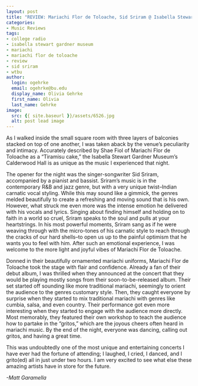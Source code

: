 ```yaml
---
layout: post
title: "REVIEW: Mariachi Flor de Toloache, Sid Sriram @ Isabella Stewart Gardner Museum"
categories:
- Music Reviews
tags:
- college radio
- isabella stewart gardner museum
- mariachi
- mariachi flor de toloache
- review
- sid sriram
- wtbu
author:
  login: ogehrke
  email: ogehrke@bu.edu
  display_name: Olivia Gehrke
  first_name: Olivia
  last_name: Gehrke
image:
  src: {{ site.baseurl }}/assets/6526.jpg
  alt: post lead image
---
```


As I walked inside the small square room with three layers of balconies stacked on top of one another, I was taken aback by the venue’s peculiarity and intimacy. Accurately described by Shae Fiol of Mariachi Flor de Toloache as a “Tiramisu cake,” the Isabella Stewart Gardner Museum’s Calderwood Hall is as unique as the music I experienced that night.

The opener for the night was the singer-songwriter Sid Sriram, accompanied by a pianist and bassist. Sriram’s music is in the contemporary R&B and jazz genre, but with a very unique twist–Indian carnatic vocal styling. While this may sound like a gimmick, the genres melded beautifully to create a refreshing and moving sound that is his own. However, what struck me even more was the intense emotion he delivered with his vocals and lyrics. Singing about finding himself and holding on to faith in a world so cruel, Sriram speaks to the soul and pulls at your heartstrings. In his most powerful moments, Sriram sang as if he were weaving through with the micro-tones of his carnatic style to reach through the cracks of our hard shells–to open us up to the painful optimism that he wants you to feel with him. After such an emotional experience, I was welcome to the more light and joyful vibes of Mariachi Flor de Toloache.

Donned in their beautifully ornamented mariachi uniforms, Mariachi Flor de Toloache took the stage with flair and confidence. Already a fan of their debut album, I was thrilled when they announced at the concert that they would be playing mostly songs from their soon-to-be-released album. Their set started off sounding like more traditional mariachi, seemingly to orient the audience to the genres customary style. Then, they caught everyone by surprise when they started to mix traditional mariachi with genres like cumbia, salsa, and even country. Their performance got even more interesting when they started to engage with the audience more directly. Most memorably, they featured their own workshop to teach the audience how to partake in the “gritos,” which are the joyous cheers often heard in mariachi music. By the end of the night, everyone was dancing, calling out gritos, and having a great time.

This was undoubtedly one of the most unique and entertaining concerts I have ever had the fortune of attending; I laughed, I cried, I danced, and I grito(ed) all in just under two hours. I am very excited to see what else these amazing artists have in store for the future.

_\-Matt Garamella_